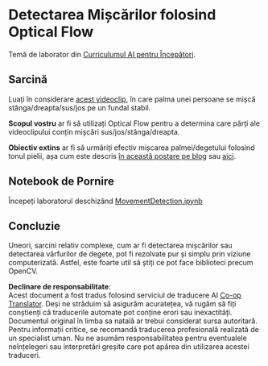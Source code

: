 <!--
CO_OP_TRANSLATOR_METADATA:
{
  "original_hash": "3d53d6409f80970f7281a45dee35328a",
  "translation_date": "2025-08-25T23:05:22+00:00",
  "source_file": "lessons/4-ComputerVision/06-IntroCV/lab/README.md",
  "language_code": "ro"
}
-->
# Detectarea Mișcărilor folosind Optical Flow

Temă de laborator din [Curriculumul AI pentru Începători](https://aka.ms/ai-beginners).

## Sarcină

Luați în considerare [acest videoclip](../../../../../../lessons/4-ComputerVision/06-IntroCV/lab/palm-movement.mp4), în care palma unei persoane se mișcă stânga/dreapta/sus/jos pe un fundal stabil.

**Scopul vostru** ar fi să utilizați Optical Flow pentru a determina care părți ale videoclipului conțin mișcări sus/jos/stânga/dreapta.

**Obiectiv extins** ar fi să urmăriți efectiv mișcarea palmei/degetului folosind tonul pielii, așa cum este descris [în această postare pe blog](https://dev.to/amarlearning/finger-detection-and-tracking-using-opencv-and-python-586m) sau [aici](http://www.benmeline.com/finger-tracking-with-opencv-and-python/).

## Notebook de Pornire

Începeți laboratorul deschizând [MovementDetection.ipynb](../../../../../../lessons/4-ComputerVision/06-IntroCV/lab/MovementDetection.ipynb)

## Concluzie

Uneori, sarcini relativ complexe, cum ar fi detectarea mișcărilor sau detectarea vârfurilor de degete, pot fi rezolvate pur și simplu prin viziune computerizată. Astfel, este foarte util să știți ce pot face biblioteci precum OpenCV.

**Declinare de responsabilitate**:  
Acest document a fost tradus folosind serviciul de traducere AI [Co-op Translator](https://github.com/Azure/co-op-translator). Deși ne străduim să asigurăm acuratețea, vă rugăm să fiți conștienți că traducerile automate pot conține erori sau inexactități. Documentul original în limba sa natală ar trebui considerat sursa autoritară. Pentru informații critice, se recomandă traducerea profesională realizată de un specialist uman. Nu ne asumăm responsabilitatea pentru eventualele neînțelegeri sau interpretări greșite care pot apărea din utilizarea acestei traduceri.